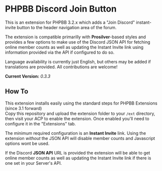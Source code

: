 # PHPBB Discord Join Button 

This is an extension for PHPBB 3.2.x which adds a "Join Discord" instant-invite button to the header navigation area of the forum.  

The extension is compatible primarilly with **Prosilver**-based styles and provides a few options to make use of the Discord JSON API for fetching online member counts as well as updating the Instant Invite link using information provided via the API if configured to do so.  

Language availability is currently just English, but others may be added if translations are provided.  All contributions are welcome! 

**Current Version:** _0.3.3_  

## How To

This extension installs easily using the standard steps for PHPBB Extensions (since 3.1 forward)  
Copy this repository and upload the extension folder to your `/ext` directory, then visit your ACP to enable the extension. Once enabled you'll need to configure it in the "Extensions" tab.  

The minimum required configuration is an **Instant Invite** link. Using the extension *without* the JSON API will disable member counts and Javascript options wont be used.  

If the Discord **JSON API** URL is provided the extension will be able to get online member counts as well as updating the Instant Invite link if there is one set in your Server's API.

